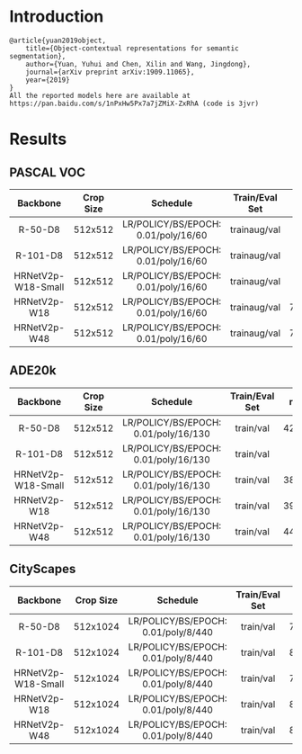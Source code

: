 # Introduction
```
@article{yuan2019object,
    title={Object-contextual representations for semantic segmentation},
    author={Yuan, Yuhui and Chen, Xilin and Wang, Jingdong},
    journal={arXiv preprint arXiv:1909.11065},
    year={2019}
}
All the reported models here are available at https://pan.baidu.com/s/1nPxHw5Px7a7jZMiX-ZxRhA (code is 3jvr)
```


# Results

## PASCAL VOC
| Backbone           | Crop Size  | Schedule                             | Train/Eval Set  | mIoU   | Download                 |
| :-:                | :-:        | :-:                                  | :-:             | :-:    | :-:                      |
| R-50-D8            | 512x512    | LR/POLICY/BS/EPOCH: 0.01/poly/16/60  | trainaug/val    | -      | [model]() &#124; [log]() |
| R-101-D8           | 512x512    | LR/POLICY/BS/EPOCH: 0.01/poly/16/60  | trainaug/val    | -      | [model]() &#124; [log]() |
| HRNetV2p-W18-Small | 512x512    | LR/POLICY/BS/EPOCH: 0.01/poly/16/60  | trainaug/val    | -      | [model]() &#124; [log]() |
| HRNetV2p-W18       | 512x512    | LR/POLICY/BS/EPOCH: 0.01/poly/16/60  | trainaug/val    | 75.80% | [model]() &#124; [log]() |
| HRNetV2p-W48       | 512x512    | LR/POLICY/BS/EPOCH: 0.01/poly/16/60  | trainaug/val    | 77.60% | [model]() &#124; [log]() |

## ADE20k
| Backbone           | Crop Size  | Schedule                             | Train/Eval Set  | mIoU   | Download                 |
| :-:                | :-:        | :-:                                  | :-:             | :-:    | :-:                      |
| R-50-D8            | 512x512    | LR/POLICY/BS/EPOCH: 0.01/poly/16/130 | train/val       | 42.47% | [model]() &#124; [log]() |
| R-101-D8           | 512x512    | LR/POLICY/BS/EPOCH: 0.01/poly/16/130 | train/val       | -      | [model]() &#124; [log]() |
| HRNetV2p-W18-Small | 512x512    | LR/POLICY/BS/EPOCH: 0.01/poly/16/130 | train/val       | 38.04% | [model]() &#124; [log]() |
| HRNetV2p-W18       | 512x512    | LR/POLICY/BS/EPOCH: 0.01/poly/16/130 | train/val       | 39.85% | [model]() &#124; [log]() |
| HRNetV2p-W48       | 512x512    | LR/POLICY/BS/EPOCH: 0.01/poly/16/130 | train/val       | 44.03% | [model]() &#124; [log]() |

## CityScapes
| Backbone           | Crop Size  | Schedule                             | Train/Eval Set  | mIoU   | Download                 |
| :-:                | :-:        | :-:                                  | :-:             | :-:    | :-:                      |
| R-50-D8            | 512x1024   | LR/POLICY/BS/EPOCH: 0.01/poly/8/440  | train/val       | 79.40% | [model]() &#124; [log]() |
| R-101-D8           | 512x1024   | LR/POLICY/BS/EPOCH: 0.01/poly/8/440  | train/val       | 80.61% | [model]() &#124; [log]() |
| HRNetV2p-W18-Small | 512x1024   | LR/POLICY/BS/EPOCH: 0.01/poly/8/440  | train/val       | 79.30% | [model]() &#124; [log]() |
| HRNetV2p-W18       | 512x1024   | LR/POLICY/BS/EPOCH: 0.01/poly/8/440  | train/val       | 80.58% | [model]() &#124; [log]() |
| HRNetV2p-W48       | 512x1024   | LR/POLICY/BS/EPOCH: 0.01/poly/8/440  | train/val       | 81.44% | [model]() &#124; [log]() |